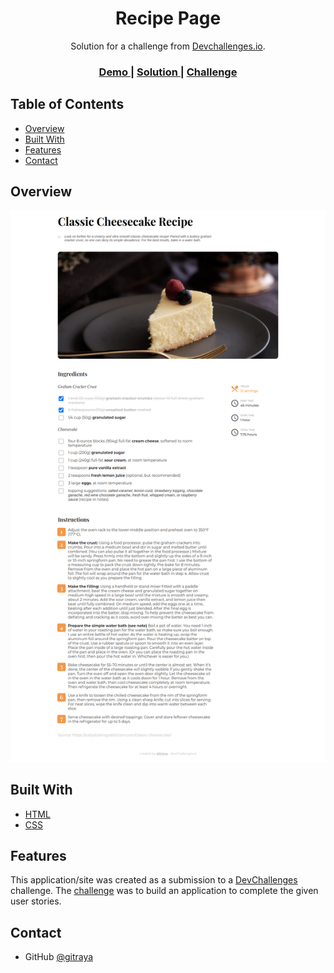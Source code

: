 <h1 align="center">Recipe Page</h1>

<div align="center">
   Solution for a challenge from  <a href="http://devchallenges.io" target="_blank">Devchallenges.io</a>.
</div>

<div align="center">
  <h3>
    <a href="https://gitraya.github.io/recipe-page/">
      Demo
    </a>
    <span> | </span>
    <a href="https://github.com/gitraya/recipe-page">
      Solution
    </a>
    <span> | </span>
    <a href="https://devchallenges.io/challenges/OEKdUZ6xs0h99C38XVht">
      Challenge
    </a>
  </h3>
</div>


## Table of Contents

- [Overview](#overview)
- [Built With](#built-with)
- [Features](#features)
- [Contact](#contact)


## Overview

![screenshot](https://github.com/gitraya/recipe-page/blob/main/assets/overviewrecipe.png)


## Built With

- [HTML](https://html.spec.whatwg.org/)
- [CSS](https://www.w3.org/Style/CSS/Overview.en.html)


## Features

This application/site was created as a submission to a [DevChallenges](https://devchallenges.io/challenges) challenge. The [challenge](https://devchallenges.io/challenges/OEKdUZ6xs0h99C38XVht) was to build an application to complete the given user stories.


## Contact

- GitHub [@gitraya](https://github.com/gitraya)
